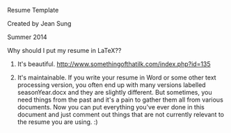 Resume Template 

Created by Jean Sung

Summer 2014

Why should I put my resume in LaTeX?? 

1) It's beautiful.
http://www.somethingofthatilk.com/index.php?id=135


2) It's maintainable. 
If you write your resume in Word or some other text processing version, you often end up with many versions labelled seasonYear.docx and they are slightly different. But sometimes, you need things from the past and it's a pain to gather them all from various documents. Now you can put everything you've ever done in this document and just comment out things that are not currently relevant to the resume you are using. :) 